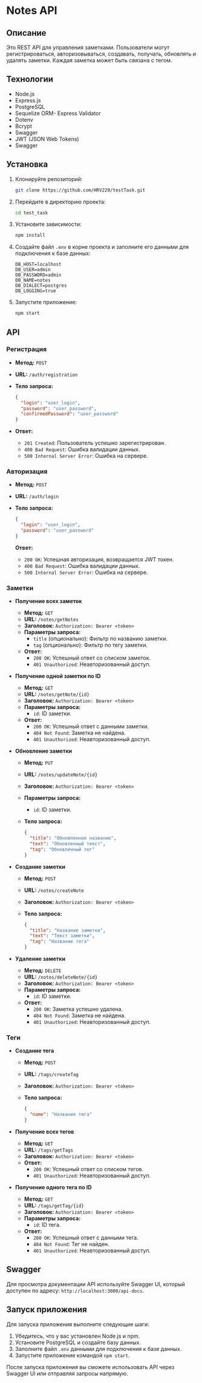 # Notes API

## Описание

Это REST API для управления заметками. Пользователи могут регистрироваться, авторизовываться, создавать, получать, обновлять и удалять заметки. Каждая заметка может быть связана с тегом.

## Технологии

- Node.js
- Express.js
- PostgreSQL
- Sequelize ORM- Express Validator
- Dotenv
- Bcrypt
- Swagger
- JWT (JSON Web Tokens)
- Swagger

## Установка

1.  Клонируйте репозиторий:

    ```bash
    git clone https://github.com/HRV220/testTask.git
    ```

2.  Перейдите в директорию проекта:

    ```bash
    cd test_task
    ```

3.  Установите зависимости:

    ```bash
    npm install
    ```

4.  Создайте файл `.env` в корне проекта и заполните его данными для подключения к базе данных:

    ```
    DB_HOST=localhost
    DB_USER=admin
    DB_PASSWORD=admin
    DB_NAME=notes
    DB_DIALECT=postgres
    DB_LOGGING=true
    ```

5.  Запустите приложение:

    ```bash
    npm start
    ```

## API

### Регистрация

- **Метод:** `POST`
- **URL:** `/auth/registration`
- **Тело запроса:**

  ```json
  {
    "login": "user_login",
    "password": "user_password",
    "confirmedPassword": "user_password"
  }
  ```

- **Ответ:**

  - `201 Created`: Пользователь успешно зарегистрирован.
  - `400 Bad Request`: Ошибка валидации данных.
  - `500 Internal Server Error`: Ошибка на сервере.

### Авторизация

- **Метод:** `POST`
- **URL:** `/auth/login`
- **Тело запроса:**

  ```json
  {
    "login": "user_login",
    "password": "user_password"
  }
  ```

  **Ответ:**

  - `200 OK`: Успешная авторизация, возвращается JWT токен.
  - `400 Bad Request`: Ошибка валидации данных.
  - `500 Internal Server Error`: Ошибка на сервере.

### Заметки

- **Получение всех заметок**

  - **Метод:** `GET`
  - **URL:** `/notes/getNotes`
  - **Заголовок:** `Authorization: Bearer <token>`
  - **Параметры запроса:**
    - `title` (опционально): Фильтр по названию заметки.
    - `tag` (опционально): Фильтр по тегу заметки.
  - **Ответ:**
    - `200 OK`: Успешный ответ со списком заметок.
    - `401 Unauthorized`: Неавторизованный доступ.

- **Получение одной заметки по ID**

  - **Метод:** `GET`
  - **URL:** `/notes/getNote/{id}`
  - **Заголовок:** `Authorization: Bearer <token>`
  - **Параметры запроса:**
    - `id`: ID заметки.
  - **Ответ:**
    - `200 OK`: Успешный ответ с данными заметки.
    - `404 Not Found`: Заметка не найдена.
    - `401 Unauthorized`: Неавторизованный доступ.

- **Обновление заметки**

  - **Метод:** `PUT`
  - **URL:** `/notes/updateNote/{id}`
  - **Заголовок:** `Authorization: Bearer <token>`
  - **Параметры запроса:**
    - `id`: ID заметки.
  - **Тело запроса:**

    ```json
    {
      "title": "Обновленное название",
      "text": "Обновленный текст",
      "tag": "Обновленный тег"
    }
    ```

- **Создание заметки**

  - **Метод:** `POST`
  - **URL:** `/notes/createNote`
  - **Заголовок:** `Authorization: Bearer <token>`
  - **Тело запроса:**

    ```json
    {
      "title": "Название заметки",
      "text": "Текст заметки",
      "tag": "Название тега"
    }
    ```

- **Удаление заметки**

  - **Метод:** `DELETE`
  - **URL:** `/notes/deleteNote/{id}`
  - **Заголовок:** `Authorization: Bearer <token>`
  - **Параметры запроса:**
    - `id`: ID заметки.
  - **Ответ:**
    - `200 OK`: Заметка успешно удалена.
    - `404 Not Found`: Заметка не найдена.
    - `401 Unauthorized`: Неавторизованный доступ.

### Теги

- **Создание тега**

  - **Метод:** `POST`
  - **URL:** `/tags/createTag`
  - **Заголовок:** `Authorization: Bearer <token>`
  - **Тело запроса:**

    ```json
    {
      "name": "Название тега"
    }
    ```

- **Получение всех тегов**

  - **Метод:** `GET`
  - **URL:** `/tags/getTags`
  - **Заголовок:** `Authorization: Bearer <token>`
  - **Ответ:**
    - `200 OK`: Успешный ответ со списком тегов.
    - `401 Unauthorized`: Неавторизованный доступ.

- **Получение одного тега по ID**

  - **Метод:** `GET`
  - **URL:** `/tags/getTag/{id}`
  - **Заголовок:** `Authorization: Bearer <token>`
  - **Параметры запроса:**
    - `id`: ID тега.
  - **Ответ:**
    - `200 OK`: Успешный ответ с данными тега.
    - `404 Not Found`: Тег не найден.
    - `401 Unauthorized`: Неавторизованный доступ.

## Swagger

Для просмотра документации API используйте Swagger UI, который доступен по адресу: `http://localhost:3000/api-docs`.

## Запуск приложения

Для запуска приложения выполните следующие шаги:

1.  Убедитесь, что у вас установлен Node.js и npm.
2.  Установите PostgreSQL и создайте базу данных.
3.  Заполните файл `.env` данными для подключения к базе данных.
4.  Запустите приложение командой `npm start`.

После запуска приложения вы сможете использовать API через Swagger UI или отправляя запросы напрямую.
